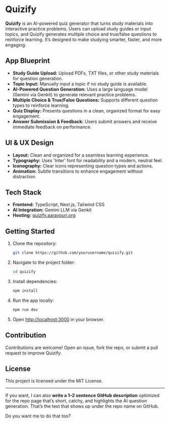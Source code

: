 # Quizify

**Quizify** is an AI-powered quiz generator that turns study materials into interactive practice problems. Users can upload study guides or input topics, and Quizify generates multiple choice and true/false questions to reinforce learning. It’s designed to make studying smarter, faster, and more engaging.

## App Blueprint

* **Study Guide Upload:** Upload PDFs, TXT files, or other study materials for question generation.
* **Topic Input:** Manually input a topic if no study guide is available.
* **AI-Powered Question Generation:** Uses a large language model (Gemini via Genkit) to generate relevant practice problems.
* **Multiple Choice & True/False Questions:** Supports different question types to reinforce learning.
* **Quiz Display:** Presents questions in a clean, organized format for easy engagement.
* **Answer Submission & Feedback:** Users submit answers and receive immediate feedback on performance.

## UI & UX Design

* **Layout:** Clean and organized for a seamless learning experience.
* **Typography:** Uses 'Inter' font for readability and a modern, neutral feel.
* **Iconography:** Clear icons representing question types and actions.
* **Animation:** Subtle transitions to enhance engagement without distraction.

## Tech Stack

* **Frontend:** TypeScript, Next.js, Tailwind CSS
* **AI Integration:** Gemini LLM via Genkit
* **Hosting:** [quizify.aaravpuri.org](https://quizify.aaravpuri.org)

## Getting Started

1. Clone the repository:

   ```bash
   git clone https://github.com/yourusername/quizify.git
   ```
2. Navigate to the project folder:

   ```bash
   cd quizify
   ```
3. Install dependencies:

   ```bash
   npm install
   ```
4. Run the app locally:

   ```bash
   npm run dev
   ```
5. Open [http://localhost:3000](http://localhost:3000) in your browser.

## Contribution

Contributions are welcome! Open an issue, fork the repo, or submit a pull request to improve Quizify.

## License

This project is licensed under the MIT License.

---

If you want, I can also **write a 1–2 sentence GitHub description** optimized for the repo page that’s short, catchy, and highlights the AI question generation. That’s the text that shows up under the repo name on GitHub.

Do you want me to do that too?


